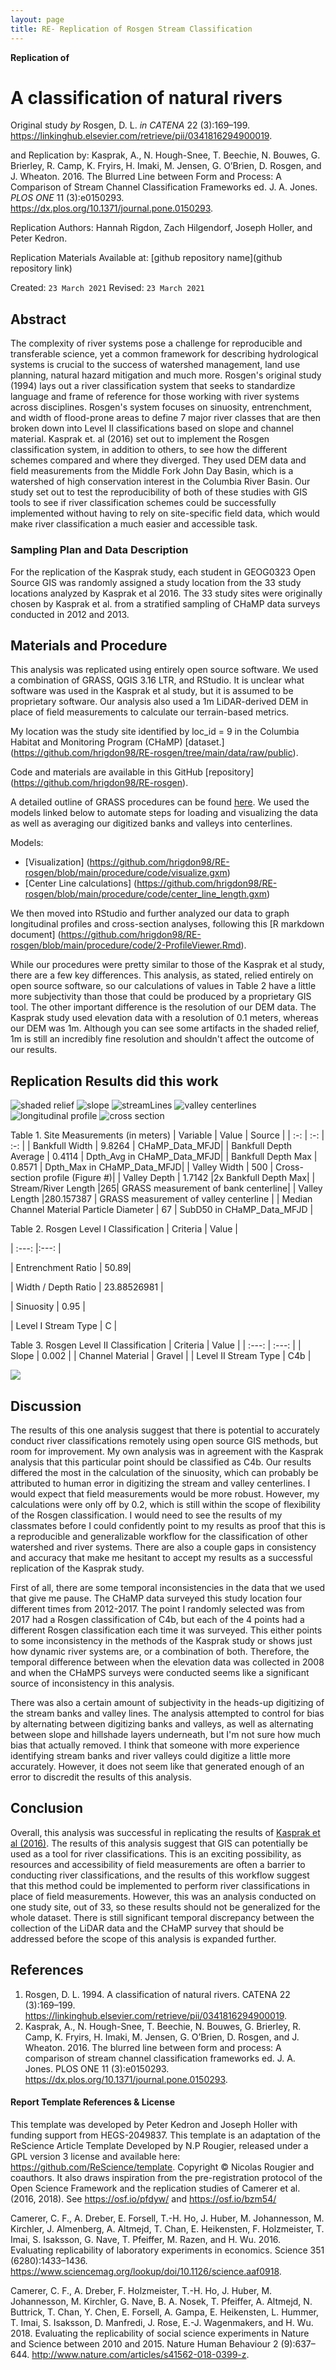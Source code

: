 ```yaml
---
layout: page
title: RE- Replication of Rosgen Stream Classification
---
```



**Replication of**
# A classification of natural rivers

Original study *by* Rosgen, D. L.
*in* *CATENA* 22 (3):169–199. https://linkinghub.elsevier.com/retrieve/pii/0341816294900019.

and Replication by: Kasprak, A., N. Hough-Snee, T. Beechie, N. Bouwes, G. Brierley, R. Camp, K. Fryirs, H. Imaki, M. Jensen, G. O’Brien, D. Rosgen, and J. Wheaton. 2016. The Blurred Line between Form and Process: A Comparison of Stream Channel Classification Frameworks ed. J. A. Jones. *PLOS ONE* 11 (3):e0150293. https://dx.plos.org/10.1371/journal.pone.0150293.

Replication Authors:
Hannah Rigdon, Zach Hilgendorf, Joseph Holler, and Peter Kedron.

Replication Materials Available at: [github repository name](github repository link)

Created: `23 March 2021`
Revised: `23 March 2021`

## Abstract
The complexity of river systems pose a challenge for reproducible and transferable science, yet a common framework for describing hydrological systems is crucial to the success of watershed management, land use planning, natural hazard mitigation and much more. Rosgen's original study (1994) lays out a river classification system that seeks to standardize language and frame of reference for those working with river systems across disciplines. Rosgen's system focuses on sinuosity, entrenchment, and width of flood-prone areas to define 7 major river classes that are then broken down into Level II classifications based on slope and channel material. Kasprak et. al (2016) set out to implement the Rosgen classification system, in addition to others, to see how the different schemes compared and where they diverged. They used DEM data and field measurements  from the Middle Fork John Day Basin, which is a watershed of high conservation interest in the Columbia River Basin. Our study set out to test the reproducibility of both of these studies with GIS tools to see if river classification schemes could be successfully implemented without having to rely on site-specific field data, which would make river classification a much easier and accessible task.  


### Sampling Plan and Data Description
For the replication of the Kasprak study, each student in GEOG0323 Open Source GIS was randomly assigned a study location from the 33 study locations analyzed by Kasprak et al 2016. The 33 study sites were originally chosen by Kasprak et al. from a stratified sampling of CHaMP data surveys conducted in 2012 and 2013.


## Materials and Procedure
This analysis was replicated using entirely open source software. We used a combination of GRASS, QGIS 3.16 LTR, and RStudio. It is unclear what software was used in the Kasprak et al study, but it is assumed to be proprietary software. Our analysis also used a  1m LiDAR-derived DEM in place of field measurements to calculate our terrain-based metrics.

My location was the study site identified by loc_id = 9 in the Columbia Habitat and Monitoring Program (CHaMP) [dataset.] (https://github.com/hrigdon98/RE-rosgen/tree/main/data/raw/public).

Code and materials are available in this GitHub [repository] (https://github.com/hrigdon98/RE-rosgen).

A detailed outline of GRASS procedures can be found [here](https://github.com/hrigdon98/RE-rosgen/blob/main/procedure/protocols/1-Research_Protocol_GRASS.pdf). We used the models linked below to automate steps for loading and visualizing the data as well as averaging our digitized banks and valleys into centerlines.

Models:
- [Visualization] (https://github.com/hrigdon98/RE-rosgen/blob/main/procedure/code/visualize.gxm)
- [Center Line calculations] (https://github.com/hrigdon98/RE-rosgen/blob/main/procedure/code/center_line_length.gxm)

We then moved into RStudio and further analyzed our data to graph longitudinal profiles and cross-section analyses, following this [R markdown document] (https://github.com/hrigdon98/RE-rosgen/blob/main/procedure/code/2-ProfileViewer.Rmd).

While our procedures were pretty similar to those of the Kasprak et al study, there are a few key differences. This analysis, as stated, relied entirely on open source software, so our calculations of values in Table 2 have a little more subjectivity than those that could be produced by a proprietary GIS tool. The other important difference is the resolution of our DEM data. The Kasprak study used elevation data with a resolution of 0.1 meters, whereas our DEM was 1m. Although you can see some artifacts in the shaded relief, 1m is still an incredibly fine resolution and shouldn't affect the outcome of our results.


## Replication Results did this work
![shaded relief](assets/shadedRelief.png)
![slope](assets/slope.png)
![streamLines](assets/streamLines.png)
![valley centerlines](assets/ValleyLines.png)
![longitudinal profile](assets/longitudinalProfile.png)
![cross section](assets/crossSection.png)



Table 1. Site Measurements (in meters)
| Variable | Value | Source |
| :-: | :-: | :-: |
| Bankfull Width | 9.8264 | CHaMP_Data_MFJD|
| Bankfull Depth Average  | 0.4114 | Dpth_Avg in CHaMP_Data_MFJD|
| Bankfull Depth Max | 0.8571 | Dpth_Max in CHaMP_Data_MFJD|
| Valley Width  | 500 | Cross-section profile (Figure #)|
| Valley Depth | 1.7142 |2x Bankfull Depth Max|
| Stream/River Length |265| GRASS measurement of bank centerline|
| Valley Length |280.157387 | GRASS measurement of valley centerline |
| Median Channel Material Particle Diameter | 67 | SubD50 in CHaMP_Data_MFJD  |

Table 2. Rosgen Level I Classification
| Criteria | Value |

| :---: |:---: |

| Entrenchment Ratio | 50.89|

| Width / Depth Ratio | 23.88526981 |

| Sinuosity | 0.95 |

| Level I Stream Type | C |

Table 3. Rosgen Level II Classification
| Criteria | Value |
| :---: | :---: |
| Slope | 0.002 |
| Channel Material | Gravel |
| Level II Stream Type | C4b |

![](assets/rosgen_key.jpg)

## Discussion

The results of this one analysis suggest that there is potential to accurately conduct river classifications remotely using open source GIS methods, but room for improvement. My own analysis was in agreement with the Kasprak analysis that this particular point should be classified as C4b. Our results differed the most in the calculation of the sinuosity, which can probably be attributed to human error in digitizing the stream and valley centerlines. I would expect that field measurements would be more robust. However, my calculations were only off by 0.2, which is still within the scope of flexibility of the Rosgen classification. I would need to see the results of my classmates before I could confidently point to my results as proof that this is a reproducible and generalizable workflow for the classification of other watershed and river systems. There are also a couple gaps in consistency and accuracy that make me hesitant to accept my results as a successful replication of the Kasprak study.

First of all, there are some temporal inconsistencies in the data that we used that give me pause. The CHaMP data surveyed this study location four different times from 2012-2017. The point I randomly selected was from 2017 had a Rosgen classification of C4b, but each of the 4 points had a different Rosgen classification each time it was surveyed. This either points to some inconsistency in the methods of the Kasprak study or shows just how dynamic river systems are, or a combination of both. Therefore, the temporal difference between when the elevation data was collected in 2008 and when the CHaMPS surveys were conducted seems like a significant source of inconsistency in this analysis.

There was also a certain amount of subjectivity in the heads-up digitizing of the stream banks and valley lines. The analysis attempted to control for bias by alternating between digitizing banks and valleys, as well as alternating between slope and hillshade layers underneath, but I'm not sure how much bias that actually removed. I think that someone with more experience identifying stream banks and river valleys could digitize a little more accurately. However, it does not seem like that generated enough of an error to discredit the results of this analysis.


## Conclusion
Overall, this analysis was successful in replicating the results of [Kasprak et al (2016)](https://journals.plos.org/plosone/article?id=10.1371/journal.pone.0150293). The results of this analysis suggest that GIS can potentially be used as a tool for river classifications. This is an exciting possibility, as resources and accessibility of field measurements are often a barrier to conducting river classifications, and the results of this workflow suggest that this method could be implemented to perform river classifications in place of field measurements. However, this was an analysis conducted on one study site, out of 33, so these results should not be generalized for the whole dataset. There is still significant temporal discrepancy between the collection of the LiDAR data and the CHaMP survey that should be addressed before the scope of this analysis is expanded further.

## References

1. Rosgen, D. L. 1994. A classification of natural rivers. CATENA 22 (3):169–199. https://linkinghub.elsevier.com/retrieve/pii/0341816294900019.
1. Kasprak, A., N. Hough-Snee, T. Beechie, N. Bouwes, G. Brierley, R. Camp, K. Fryirs, H. Imaki, M. Jensen, G. O’Brien, D. Rosgen, and J. Wheaton. 2016. The blurred line between form and process: A comparison of stream channel classification frameworks ed. J. A. Jones. PLOS ONE 11 (3):e0150293. https://dx.plos.org/10.1371/journal.pone.0150293.

####  Report Template References & License

This template was developed by Peter Kedron and Joseph Holler with funding support from HEGS-2049837. This template is an adaptation of the ReScience Article Template Developed by N.P Rougier, released under a GPL version 3 license and available here: https://github.com/ReScience/template. Copyright © Nicolas Rougier and coauthors. It also draws inspiration from the pre-registration protocol of the Open Science Framework and the replication studies of Camerer et al. (2016, 2018). See https://osf.io/pfdyw/ and https://osf.io/bzm54/

Camerer, C. F., A. Dreber, E. Forsell, T.-H. Ho, J. Huber, M. Johannesson, M. Kirchler, J. Almenberg, A. Altmejd, T. Chan, E. Heikensten, F. Holzmeister, T. Imai, S. Isaksson, G. Nave, T. Pfeiffer, M. Razen, and H. Wu. 2016. Evaluating replicability of laboratory experiments in economics. Science 351 (6280):1433–1436. https://www.sciencemag.org/lookup/doi/10.1126/science.aaf0918.

Camerer, C. F., A. Dreber, F. Holzmeister, T.-H. Ho, J. Huber, M. Johannesson, M. Kirchler, G. Nave, B. A. Nosek, T. Pfeiffer, A. Altmejd, N. Buttrick, T. Chan, Y. Chen, E. Forsell, A. Gampa, E. Heikensten, L. Hummer, T. Imai, S. Isaksson, D. Manfredi, J. Rose, E.-J. Wagenmakers, and H. Wu. 2018. Evaluating the replicability of social science experiments in Nature and Science between 2010 and 2015. Nature Human Behaviour 2 (9):637–644. http://www.nature.com/articles/s41562-018-0399-z.
